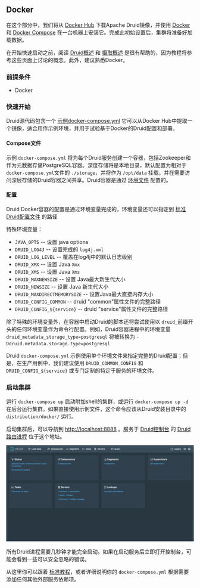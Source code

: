 <!-- toc -->
## Docker

在这个部分中，我们将从 [Docker Hub](https://hub.docker.com/r/apache/druid) 下载Apache Druid镜像，并使用 [Docker](https://www.docker.com/get-started) 和 [Docker Compose](https://docs.docker.com/compose/) 在一台机器上安装它。完成此初始设置后，集群将准备好加载数据。

在开始快速启动之前，阅读 [Druid概述](chapter-1.md) 和 [摄取概述](../DataIngestion/ingestion.md) 是很有帮助的，因为教程将参考这些页面上讨论的概念。此外，建议熟悉Docker。

### 前提条件

* Docker

### 快速开始

Druid源代码包含一个 [示例docker-compose.yml](https://github.com/apache/druid/blob/master/distribution/docker/docker-compose.yml) 它可以从Docker Hub中提取一个镜像，适合用作示例环境，并用于试验基于Docker的Druid配置和部署。

#### Compose文件

示例 `docker-compose.yml` 将为每个Druid服务创建一个容器，包括Zookeeper和作为元数据存储PostgreSQL容器。深度存储将是本地目录，默认配置为相对于 `docker-compose.yml`文件的 `./storage`，并将作为 `/opt/data` 挂载，并在需要访问深层存储的Druid容器之间共享。Druid容器是通过 [环境文件](https://github.com/apache/druid/blob/master/distribution/docker/environment) 配置的。

#### 配置

Druid Docker容器的配置是通过环境变量完成的，环境变量还可以指定到 [标准Druid配置文件](../Configuration/configuration.md) 的路径

特殊环境变量：

* `JAVA_OPTS` -- 设置 java options
* `DRUID_LOG4J` -- 设置完成的 `log4j.xml`
* `DRUID_LOG_LEVEL` -- 覆盖在log4j中的默认日志级别
* `DRUID_XMX` -- 设置 Java `Xmx`
* `DRUID_XMS` -- 设置 Java `Xms`
* `DRUID_MAXNEWSIZE` -- 设置 Java最大新生代大小
* `DRUID_NEWSIZE` -- 设置 Java 新生代大小
* `DRUID_MAXDIRECTMEMORYSIZE` -- 设置Java最大直接内存大小
* `DRUID_CONFIG_COMMON` -- druid "common"属性文件的完整路径
* `DRUID_CONFIG_${service}` -- druid "service"属性文件的完整路径

除了特殊的环境变量外，在容器中启动Druid的脚本还将尝试使用以 `druid_`前缀开头的任何环境变量作为命令行配置。例如，Druid容器进程中的环境变量`druid_metadata_storage_type=postgresql` 将被转换为 `-Ddruid.metadata.storage.type=postgresql` 

Druid  `docker-compose.yml` 示例使用单个环境文件来指定完整的Druid配置；但是，在生产用例中，我们建议使用 `DRUID_COMMON_CONFIG` 和`DRUID_CONFIG_${service}` 或专门定制的特定于服务的环境文件。

### 启动集群

运行 `docker-compose up` 启动附加shell的集群，或运行 `docker-compose up -d` 在后台运行集群。如果直接使用示例文件，这个命令应该从Druid安装目录中的 `distribution/docker/` 运行。

启动集群后，可以导航到 [http://localhost:8888](http://localhost/) 。服务于 [Druid控制台](../Operations/druid-console.md) 的 [Druid路由进程](../Design/Router.md) 位于这个地址。

![](img/tutorial-quickstart-01.png)

所有Druid进程需要几秒钟才能完全启动。如果在启动服务后立即打开控制台，可能会看到一些可以安全忽略的错误。

从这里你可以跟着 [标准教程](chapter-2.md)，或者详细说明你的 `docker-compose.yml` 根据需要添加任何其他外部服务依赖项。
